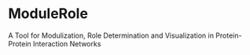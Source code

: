 ModuleRole
==========

A Tool for Modulization, Role Determination and Visualization in Protein-Protein Interaction Networks
